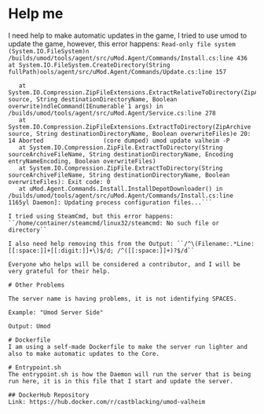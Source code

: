 # Help me
I need help to make automatic updates in the game, I tried to use umod to update the game, however, this error happens: 
```Read-only file system (System.IO.FileSystem)n /builds/umod/tools/agent/src/uMod.Agent/Commands/Install.cs:line 436```
```at System.IO.FileSystem.CreateDirectory(String fullPath)ools/agent/src/uMod.Agent/Commands/Update.cs:line 157```
```at System.IO.Directory.CreateDirectory(String path)umod/tools/agent/src/uMod.Agent/Commands/Command.cs:line 279
   at System.IO.Compression.ZipFileExtensions.ExtractRelativeToDirectory(ZipArchiveEntry source, String destinationDirectoryName, Boolean overwrite)ndleCommand(IEnumerable`1 args) in /builds/umod/tools/agent/src/uMod.Agent/Service.cs:line 278
   at System.IO.Compression.ZipFileExtensions.ExtractToDirectory(ZipArchive source, String destinationDirectoryName, Boolean overwriteFiles)e 20:    14 Aborted                 (core dumped) umod update valheim -P
   at System.IO.Compression.ZipFile.ExtractToDirectory(String sourceArchiveFileName, String destinationDirectoryName, Encoding entryNameEncoding, Boolean overwriteFiles)
   at System.IO.Compression.ZipFile.ExtractToDirectory(String sourceArchiveFileName, String destinationDirectoryName, Boolean overwriteFiles): Exit code: 0
   at uMod.Agent.Commands.Install.InstallDepotDownloader() in /builds/umod/tools/agent/src/uMod.Agent/Commands/Install.cs:line 1165yl Daemon]: Updating process configuration files...```

I tried using SteamCmd, but this error happens: ``/home/container/steamcmd/linux32/steamcmd: No such file or directory``

I also need help removing this from the Output: ``/^\(Filename:.*Line:[[:space:]]+[[:digit:]]+\)$/d; /^([[:space:]]+)?$/d``

Everyone who helps will be considered a contributor, and I will be very grateful for their help.

# Other Problems

The server name is having problems, it is not identifying SPACES.

Example: "Umod Server Side"

Output: Umod

# Dockerfile
I am using a self-made Dockerfile to make the server run lighter and also to make automatic updates to the Core.

# Entrypoint.sh
The entrypoint.sh is how the Daemon will run the server that is being run here, it is in this file that I start and update the server.

## DockerHub Repository
Link: https://hub.docker.com/r/castblacking/umod-valheim
